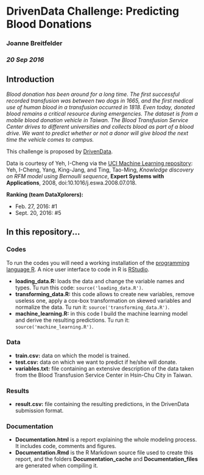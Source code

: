 
# DrivenData Challenge: Predicting Blood Donations
### Joanne Breitfelder
### *20 Sep 2016*


## Introduction

*Blood donation has been around for a long time. The first successful recorded transfusion was between two dogs in 1665, and the first medical use of human blood in a transfusion occurred in 1818. Even today, donated blood remains a critical resource during emergencies. The dataset is from a mobile blood donation vehicle in Taiwan. The Blood Transfusion Service Center drives to different universities and collects blood as part of a blood drive. We want to predict whether or not a donor will give blood the next time the vehicle comes to campus.*

This challenge is proposed by [DrivenData](https://www.drivendata.org).

Data is courtesy of Yeh, I-Cheng via the [UCI Machine Learning repository](https://archive.ics.uci.edu/ml/datasets/Blood+Transfusion+Service+Center):  
Yeh, I-Cheng, Yang, King-Jang, and Ting, Tao-Ming, *Knowledge discovery on RFM model using Bernoulli sequence*, **Expert Systems with Applications**, 2008, doi:10.1016/j.eswa.2008.07.018.

**Ranking (team DataXplorers):**  
- Feb. 27, 2016: #1  
- Sept. 20, 2016: #5


## In this repository...

### Codes

To run the codes you will need a working installation of the [programming language R](https://www.r-project.org). A nice user interface to code in R is [RStudio](https://www.rstudio.com).

* **loading_data.R:** loads the data and change the variable names and types. Tu run this code: `source('loading_data.R')`.
* **transforming_data.R:** this code allows to create new variables, remove useless one, apply a cox-box transformation on skewed variables and normalize the data. Tu run it: `source('transforming_data.R')`.
* **machine_learning.R:** in this code I build the machine learning model and derive the resulting predictions. Tu run it: `source('machine_learning.R')`.

### Data

* **train.csv:** data on which the model is trained.
* **test.csv:** data on which we want to predict if he/she will donate.
* **variables.txt:** file containing an extensive description of the data taken from the Blood Transfusion Service Center in Hsin-Chu City in Taiwan.

### Results

* **result.csv:** file containing the resulting predictions, in the DrivenData submission format.

### Documentation

* **Documentation.html** is a report explaining the whole modeling process. It includes code, comments and figures.   
* **Documentation.Rmd** is the R Markdown source file used to create this report, and the folders **Documentation_cache** and **Documentation_files** are generated when compiling it.







